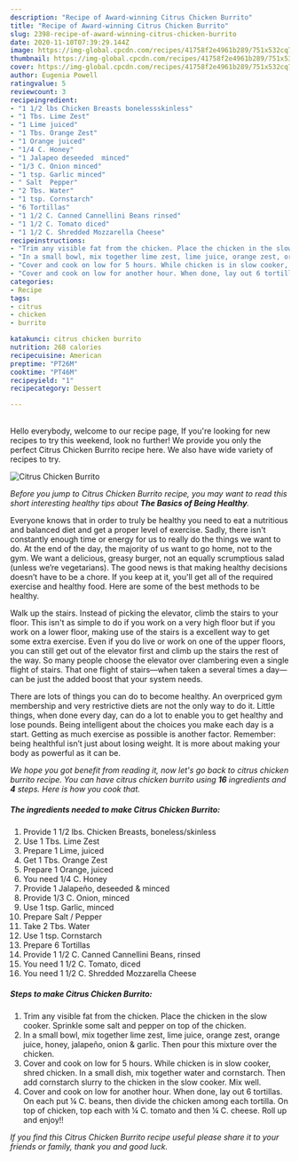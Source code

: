 ```yaml
---
description: "Recipe of Award-winning Citrus Chicken Burrito"
title: "Recipe of Award-winning Citrus Chicken Burrito"
slug: 2398-recipe-of-award-winning-citrus-chicken-burrito
date: 2020-11-10T07:39:29.144Z
image: https://img-global.cpcdn.com/recipes/41758f2e4961b289/751x532cq70/citrus-chicken-burrito-recipe-main-photo.jpg
thumbnail: https://img-global.cpcdn.com/recipes/41758f2e4961b289/751x532cq70/citrus-chicken-burrito-recipe-main-photo.jpg
cover: https://img-global.cpcdn.com/recipes/41758f2e4961b289/751x532cq70/citrus-chicken-burrito-recipe-main-photo.jpg
author: Eugenia Powell
ratingvalue: 5
reviewcount: 3
recipeingredient:
- "1 1/2 lbs Chicken Breasts bonelessskinless"
- "1 Tbs. Lime Zest"
- "1 Lime juiced"
- "1 Tbs. Orange Zest"
- "1 Orange juiced"
- "1/4 C. Honey"
- "1 Jalapeo deseeded  minced"
- "1/3 C. Onion minced"
- "1 tsp. Garlic minced"
- " Salt  Pepper"
- "2 Tbs. Water"
- "1 tsp. Cornstarch"
- "6 Tortillas"
- "1 1/2 C. Canned Cannellini Beans rinsed"
- "1 1/2 C. Tomato diced"
- "1 1/2 C. Shredded Mozzarella Cheese"
recipeinstructions:
- "Trim any visible fat from the chicken. Place the chicken in the slow cooker. Sprinkle some salt and pepper on top of the chicken."
- "In a small bowl, mix together lime zest, lime juice, orange zest, orange juice, honey, jalapeño, onion &amp; garlic. Then pour this mixture over the chicken."
- "Cover and cook on low for 5 hours. While chicken is in slow cooker, shred chicken. In a small dish, mix together water and cornstarch. Then add cornstarch slurry to the chicken in the slow cooker. Mix well."
- "Cover and cook on low for another hour. When done, lay out 6 tortillas. On each put ¼ C. beans, then divide the chicken among each tortilla. On top of chicken, top each with ¼ C. tomato and then ¼ C. cheese. Roll up and enjoy!!"
categories:
- Recipe
tags:
- citrus
- chicken
- burrito

katakunci: citrus chicken burrito 
nutrition: 268 calories
recipecuisine: American
preptime: "PT26M"
cooktime: "PT46M"
recipeyield: "1"
recipecategory: Dessert

---
```

<br>
Hello everybody, welcome to our recipe page, If you're looking for new recipes to try this weekend, look no further! We provide you only the perfect Citrus Chicken Burrito recipe here. We also have wide variety of recipes to try.
<br>


![Citrus Chicken Burrito](https://img-global.cpcdn.com/recipes/41758f2e4961b289/751x532cq70/citrus-chicken-burrito-recipe-main-photo.jpg)

<i>Before you jump to Citrus Chicken Burrito recipe, you may want to read this short interesting healthy tips about <strong>The Basics of Being Healthy</strong>.</i>

Everyone knows that in order to truly be healthy you need to eat a nutritious and balanced diet and get a proper level of exercise. Sadly, there isn't constantly enough time or energy for us to really do the things we want to do. At the end of the day, the majority of us want to go home, not to the gym. We want a delicious, greasy burger, not an equally scrumptious salad (unless we’re vegetarians). The good news is that making healthy decisions doesn’t have to be a chore. If you keep at it, you'll get all of the required exercise and healthy food. Here are some of the best methods to be healthy.

Walk up the stairs. Instead of picking the elevator, climb the stairs to your floor. This isn't as simple to do if you work on a very high floor but if you work on a lower floor, making use of the stairs is a excellent way to get some extra exercise. Even if you do live or work on one of the upper floors, you can still get out of the elevator first and climb up the stairs the rest of the way. So many people choose the elevator over clambering even a single flight of stairs. That one flight of stairs—when taken a several times a day—can be just the added boost that your system needs. 

There are lots of things you can do to become healthy. An overpriced gym membership and very restrictive diets are not the only way to do it. Little things, when done every day, can do a lot to enable you to get healthy and lose pounds. Being intelligent about the choices you make each day is a start. Getting as much exercise as possible is another factor. Remember: being healthful isn’t just about losing weight. It is more about making your body as powerful as it can be. 


<i>We hope you got benefit from reading it, now let's go back to citrus chicken burrito recipe. You can have citrus chicken burrito using <strong>16</strong> ingredients and <strong>4</strong> steps. Here is how you cook that.
</i>

##### The ingredients needed to make Citrus Chicken Burrito:

1. Provide 1 1/2 lbs. Chicken Breasts, boneless/skinless
1. Use 1 Tbs. Lime Zest
1. Prepare 1 Lime, juiced
1. Get 1 Tbs. Orange Zest
1. Prepare 1 Orange, juiced
1. You need 1/4 C. Honey
1. Provide 1 Jalapeño, deseeded &amp; minced
1. Provide 1/3 C. Onion, minced
1. Use 1 tsp. Garlic, minced
1. Prepare  Salt / Pepper
1. Take 2 Tbs. Water
1. Use 1 tsp. Cornstarch
1. Prepare 6 Tortillas
1. Provide 1 1/2 C. Canned Cannellini Beans, rinsed
1. You need 1 1/2 C. Tomato, diced
1. You need 1 1/2 C. Shredded Mozzarella Cheese


##### Steps to make Citrus Chicken Burrito:

1. Trim any visible fat from the chicken. Place the chicken in the slow cooker. Sprinkle some salt and pepper on top of the chicken.
1. In a small bowl, mix together lime zest, lime juice, orange zest, orange juice, honey, jalapeño, onion &amp; garlic. Then pour this mixture over the chicken.
1. Cover and cook on low for 5 hours. While chicken is in slow cooker, shred chicken. In a small dish, mix together water and cornstarch. Then add cornstarch slurry to the chicken in the slow cooker. Mix well.
1. Cover and cook on low for another hour. When done, lay out 6 tortillas. On each put ¼ C. beans, then divide the chicken among each tortilla. On top of chicken, top each with ¼ C. tomato and then ¼ C. cheese. Roll up and enjoy!!


<i>If you find this Citrus Chicken Burrito recipe useful please share it to your friends or family, thank you and good luck.</i>
